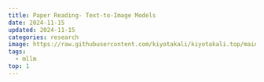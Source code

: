 ```yaml
---
title: Paper Reading- Text-to-Image Models
date: 2024-11-15
updated: 2024-11-15
categories: research
image: https://raw.githubusercontent.com/kiyotakali/kiyotakali.top/main/pic_back/ba12.webp
tags:
  - mllm
top: 1
---
```


